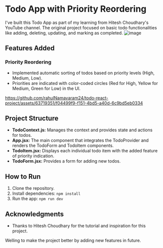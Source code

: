 # Todo App with Priority Reordering

I've built this Todo App as part of my learning from Hitesh Choudhary's YouTube channel. The original project focused on basic todo functionalities like adding, deleting, updating, and marking as completed.
![image](https://github.com/rahulNamavaram24/todo-react-project/assets/63719351/b2acf2b9-3d4d-41b1-bb03-37731033994e)

## Features Added

### Priority Reordering
- Implemented automatic sorting of todos based on priority levels (High, Medium, Low).
- Priorities are indicated with color-coded circles (Red for High, Yellow for Medium, Green for Low) in the UI.

https://github.com/rahulNamavaram24/todo-react-project/assets/63719351/f04499f9-f151-4bd5-a40d-6c9bd5eb0334

## Project Structure

- **TodoContext.js:** Manages the context and provides state and actions for todos.
- **App.jsx:** The main component that integrates the TodoProvider and renders the TodoForm and TodoItem components.
- **TodoItem.jsx:** Displays each individual todo item with the added feature of priority indication.
- **TodoForm.jsx:** Provides a form for adding new todos.

## How to Run

1. Clone the repository.
2. Install dependencies: `npm install`
3. Run the app: `npm run dev`

## Acknowledgments

- Thanks to Hitesh Choudhary for the tutorial and inspiration for this project.
  
Welling to make the project better by adding new features in future.
